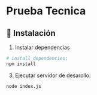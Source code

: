 # Prueba Tecnica 

## 🚀 Instalación


1. Instalar dependencias

```bash
# install dependencies:
npm install
```

3. Ejecutar servidor de desarollo:

```bash
node index.js
```
